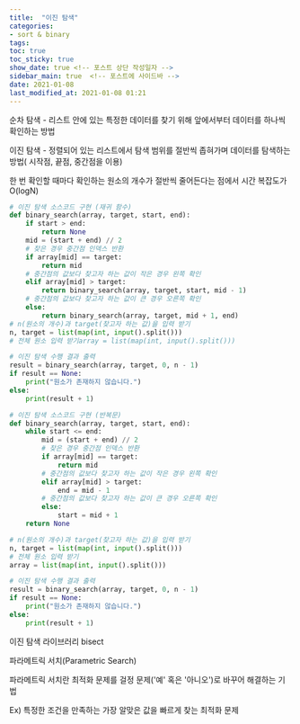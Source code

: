 ```yaml
---
title:  "이진 탐색"
categories: 
- sort & binary
tags:
toc: true
toc_sticky: true
show_date: true <!-- 포스트 상단 작성일자 -->
sidebar_main: true  <!-- 포스트에 사이드바 -->
date: 2021-01-08
last_modified_at: 2021-01-08 01:21
---
```


순차 탐색 - 리스트 안에 있는 특정한 데이터를 찾기 위해 앞에서부터 데이터를 하나씩 확인하는 방법

이진 탐색 - 정렬되어 있는 리스트에서 탐색 범위를 절반씩 좁혀가며 데이터를 탐색하는 방법( 시작점, 끝점, 중간점을 이용)

한 번 확인할 때마다 확인하는 원소의 개수가 절반씩 줄어든다는 점에서 시간 복잡도가 O(logN)

 
```python
# 이진 탐색 소스코드 구현 (재귀 함수)
def binary_search(array, target, start, end):  
    if start > end:    
        return None 
    mid = (start + end) // 2  
    # 찾은 경우 중간점 인덱스 반환  
    if array[mid] == target:
        return mid  
    # 중간점의 값보다 찾고자 하는 값이 작은 경우 왼쪽 확인  
    elif array[mid] > target:    
        return binary_search(array, target, start, mid - 1)  
    # 중간점의 값보다 찾고자 하는 값이 큰 경우 오른쪽 확인  
    else:    
        return binary_search(array, target, mid + 1, end) 
# n(원소의 개수)과 target(찾고자 하는 값)을 입력 받기
n, target = list(map(int, input().split()))
# 전체 원소 입력 받기array = list(map(int, input().split())) 

# 이진 탐색 수행 결과 출력
result = binary_search(array, target, 0, n - 1)
if result == None:
    print("원소가 존재하지 않습니다.")
else:  
    print(result + 1)
```

```python
# 이진 탐색 소스코드 구현 (반복문)
def binary_search(array, target, start, end):
    while start <= end:
        mid = (start + end) // 2    
        # 찾은 경우 중간점 인덱스 반환    
        if array[mid] == target:     
            return mid    
        # 중간점의 값보다 찾고자 하는 값이 작은 경우 왼쪽 확인
        elif array[mid] > target:
            end = mid - 1    
        # 중간점의 값보다 찾고자 하는 값이 큰 경우 오른쪽 확인
        else:      
            start = mid + 1  
    return None 

# n(원소의 개수)과 target(찾고자 하는 값)을 입력 받기
n, target = list(map(int, input().split()))
# 전체 원소 입력 받기
array = list(map(int, input().split())) 

# 이진 탐색 수행 결과 출력
result = binary_search(array, target, 0, n - 1)
if result == None:  
    print("원소가 존재하지 않습니다.")
else:  
    print(result + 1)
```


이진 탐색 라이브러리 bisect

파라메트릭 서치(Parametric Search)

파라메트릭 서치란 최적화 문제를 걸정 문제('예' 혹은 '아니오')로 바꾸어 해결하는 기법

Ex) 특정한 조건을 만족하는 가장 알맞은 값을 빠르게 찾는 최적화 문제